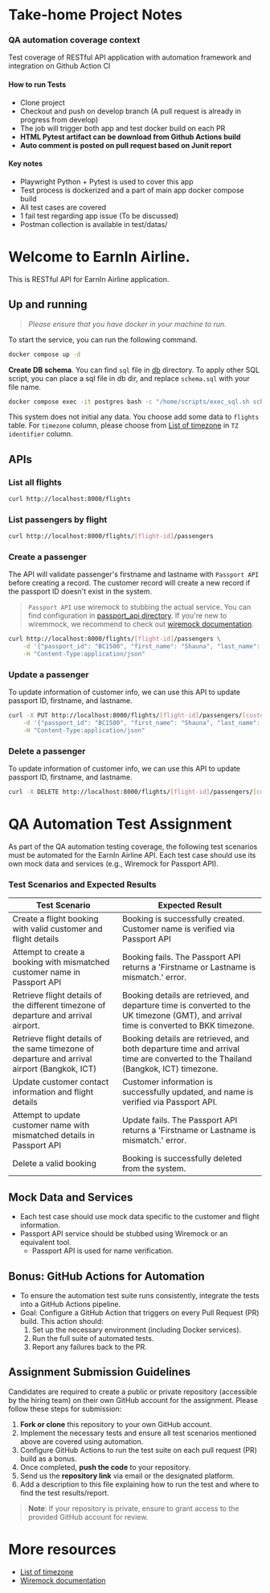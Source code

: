 
# Take-home Project Notes

### QA automation coverage context

Test coverage of RESTful API application with automation framework and integration on Github Action CI

#### How to run Tests
- Clone project
- Checkout and push on develop branch (A pull request is already in progress from develop)
- The job will trigger both app and test docker build on each PR
- **HTML Pytest artifact can be download from Github Actions build**
- **Auto comment is posted on pull request based on Junit report**

#### Key notes
- Playwright Python + Pytest is used to cover this app 
- Test process is dockerized and a part of main app docker compose build
- All test cases are covered
- 1 fail test regarding app issue (To be discussed)
- Postman collection is available in test/datas/


# Welcome to EarnIn Airline.

This is RESTful API for EarnIn Airline application. 

## Up and running
> _Please ensure that you have docker in your machine to run._ 

To start the service, you can run the following command.
```bash
docker compose up -d
```

__Create DB schema__. You can find `sql` file in [db](./db/) directory. To apply other SQL script, you can place a sql file in db dir, and replace `schema.sql` with your file name.
```bash
docker compose exec -it postgres bash -c "/home/scripts/exec_sql.sh schema.sql"
```

This system does not initial any data. You choose add some data to `flights` table. For `timezone` column, please choose from [List of timezone](https://en.wikipedia.org/wiki/List_of_tz_database_time_zones#List) in `TZ identifier` column.

## APIs
### List all flights
```bash
curl http://localhost:8000/flights
```

### List passengers by flight
```bash
curl http://localhost:8000/flights/[flight-id]/passengers
```

### Create a passenger
The API will validate passenger's firstname and lastname with `Passport API` before creating a record. The customer record will create a new record if the passport ID doesn't exist in the system.

> `Passport API` use wiremock to stubbing the actual service. You can find configuration in [passport_api directory](./passport_api/). If you're new to wiremmock, we recommend to check out [wiremock documentation](https://wiremock.org/docs/stubbing/).

```bash
curl http://localhost:8000/flights/[flight-id]/passengers \
    -d '{"passport_id": "BC1500", "first_name": "Shauna", "last_name": "Davila"}' \
    -H "Content-Type:application/json"
```

### Update a passenger
To update information of customer info, we can use this API to update passport ID, firstname, and lastname.

```bash
curl -X PUT http://localhost:8000/flights/[flight-id]/passengers/[customer_id] \
    -d '{"passport_id": "BC1500", "first_name": "Shauna", "last_name": "Davila"}' \
    -H "Content-Type:application/json"
```


### Delete a passenger
To update information of customer info, we can use this API to update passport ID, firstname, and lastname.

```bash
curl -X DELETE http://localhost:8000/flights/[flight-id]/passengers/[customer_id]
```

# QA Automation Test Assignment

As part of the QA automation testing coverage, the following test scenarios must be automated for the EarnIn Airline API. 
Each test case should use its own mock data and services (e.g., Wiremock for Passport API).


### **Test Scenarios and Expected Results**

| **Test Scenario**                                                        | **Expected Result**                                                                                      |
|--------------------------------------------------------------------------|----------------------------------------------------------------------------------------------------------|
| Create a flight booking with valid customer and flight details           | Booking is successfully created. Customer name is verified via Passport API |
| Attempt to create a booking with mismatched customer name in Passport API      | Booking fails. The Passport API returns a 'Firstname or Lastname is mismatch.' error.                                    |
| Retrieve flight details of the different timezone of departure and arrival airport.               | Booking details are retrieved, and departure time is converted to the UK timezone (GMT), and arrival time is converted to BKK timezone.              |
| Retrieve flight details of the same timezone of departure and arrival airport (Bangkok, ICT)         | Booking details are retrieved, and both departure time and arrival time are converted to the Thailand (Bangkok, ICT) timezone.      |
| Update customer contact information and flight details                   | Customer information is successfully updated, and name is verified via Passport API. |
| Attempt to update customer name with mismatched details in Passport API        | Update fails. The Passport API returns a 'Firstname or Lastname is mismatch.' error.                                     |
| Delete a valid booking                                                   | Booking is successfully deleted from the system.                                                         |


## Mock Data and Services

- Each test case should use mock data specific to the customer and flight information.
- Passport API service should be stubbed using Wiremock or an equivalent tool.
  - Passport API is used for name verification.

## Bonus: GitHub Actions for Automation

- To ensure the automation test suite runs consistently, integrate the tests into a GitHub Actions pipeline.
- Goal: Configure a GitHub Action that triggers on every Pull Request (PR) build. This action should:
	1.	Set up the necessary environment (including Docker services).
	2.	Run the full suite of automated tests.
	3.	Report any failures back to the PR.

## **Assignment Submission Guidelines**

Candidates are required to create a public or private repository (accessible by the hiring team) on their own GitHub account for the assignment. Please follow these steps for submission:

1. **Fork or clone** this repository to your own GitHub account.
2. Implement the necessary tests and ensure all test scenarios mentioned above are covered using automation.
3. Configure GitHub Actions to run the test suite on each pull request (PR) build as a bonus.
4. Once completed, **push the code** to your repository.
5. Send us the **repository link** via email or the designated platform.
6. Add a description to this file explaining how to run the test and where to find the test results/report.

> **Note**: If your repository is private, ensure to grant access to the provided GitHub account for review.


# More resources
- [List of timezone](https://en.wikipedia.org/wiki/List_of_tz_database_time_zones)
- [Wiremock documentation](https://wiremock.org/docs/stubbing/)